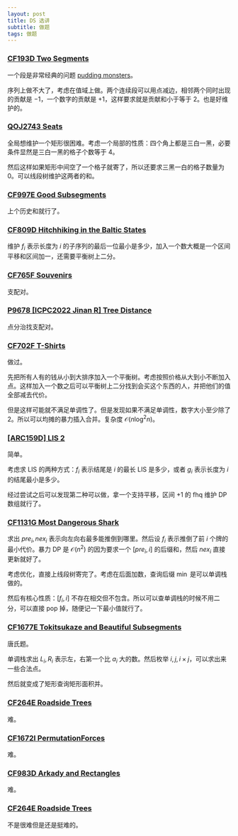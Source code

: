 ```yaml
---
layout: post
title: DS 选讲
subtitle: 做题
tags: 做题
---
```


### [CF193D Two Segments](https://www.luogu.com.cn/problem/CF193D)

一个段是非常经典的问题 [pudding monsters](https://www.luogu.com.cn/problem/CF526F)。

序列上做不大了，考虑在值域上做。两个连续段可以用点减边，相邻两个同时出现的贡献是 $-1$，一个数字的贡献是 $+1$，这样要求就是贡献和小于等于 $2$。也是好维护的。

### [QOJ2743 Seats](https://qoj.ac/problem/2743)

全局想维护一个矩形很困难。考虑一个局部的性质：四个角上都是三白一黑，必要条件显然是三白一黑的格子个数等于 $4$。

然后这样如果矩形中间空了一个格子就寄了，所以还要求三黑一白的格子数量为 $0$。可以线段树维护这两者的和。

### [CF997E Good Subsegments](https://www.luogu.com.cn/problem/CF997E)

上个历史和就行了。

### [CF809D Hitchhiking in the Baltic States](https://www.luogu.com.cn/problem/CF809D)

维护 $f_i$ 表示长度为 $i$ 的子序列的最后一位最小是多少，加入一个数大概是一个区间平移和区间加一，还需要平衡树上二分。

### [CF765F Souvenirs](https://www.luogu.com.cn/problem/CF765F)

支配对。

### [P9678 [ICPC2022 Jinan R] Tree Distance](https://www.luogu.com.cn/problem/P9678)

点分治找支配对。

### [CF702F T-Shirts](https://www.luogu.com.cn/problem/CF702F)

做过。

先把所有人有的钱从小到大排序加入一个平衡树。考虑按照价格从大到小不断加入点。这样加入一个数之后可以平衡树上二分找到会买这个东西的人，并把他们的值全部减去代价。

但是这样可能就不满足单调性了。但是发现如果不满足单调性，数字大小至少除了 $2$。所以可以均摊的暴力插入合并。复杂度 $\mathcal O(n\log^2 n)$。

### [[ARC159D] LIS 2](https://www.luogu.com.cn/problem/AT_arc159_d)

简单。

考虑求 LIS 的两种方式：$f_i$ 表示结尾是 $i$ 的最长 LIS 是多少，或者 $g_i$ 表示长度为 $i$ 的结尾最小是多少。

经过尝试之后可以发现第二种可以做，拿一个支持平移，区间 $+1$ 的 fhq 维护 DP 数组就行了。

### [CF1131G Most Dangerous Shark](https://www.luogu.com.cn/problem/CF1131G)

求出 $pre_i,nex_i$ 表示向左向右最多能推倒到哪里。然后设 $f_i$ 表示推倒了前 $i$ 个牌的最小代价。暴力 DP 是 $\mathcal O(n^2)$ 的因为要求一个 $[pre_i,i]$ 的后缀和，然后 $nex_i$ 直接更新就好了。

考虑优化，直接上线段树寄完了。考虑在后面加数，查询后缀 $\min$ 是可以单调栈做的。

然后有核心性质：$[f_i,i]$ 不存在相交但不包含。所以可以查单调栈的时候不用二分，可以直接 pop 掉，随便记一下最小值就行了。

### [CF1677E Tokitsukaze and Beautiful Subsegments](https://www.luogu.com.cn/problem/CF1677E)

唐氏题。

单调栈求出 $L_i,R_i$ 表示左，右第一个比 $a_i$ 大的数。然后枚举 $i,j,i\times j$，可以求出来一些合法点。

然后就变成了矩形查询矩形面积并。

### [CF264E Roadside Trees](https://www.luogu.com.cn/problem/CF264E)

难。

### [CF1672I PermutationForces](https://www.luogu.com.cn/problem/CF1672I)

难。

### [CF983D Arkady and Rectangles](https://www.luogu.com.cn/problem/CF983D)

难。

### [CF264E Roadside Trees](https://www.luogu.com.cn/problem/CF264E)

不是很难但是还是挺难的。